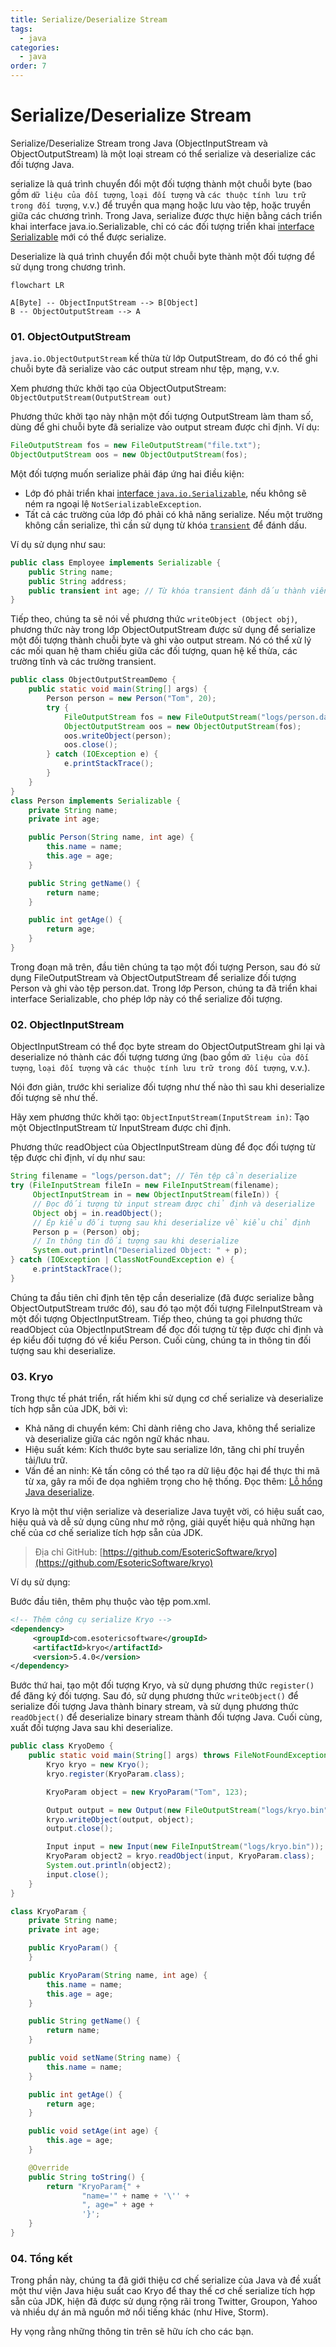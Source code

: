 ```yaml
---
title: Serialize/Deserialize Stream
tags:
  - java
categories:
  - java
order: 7
---
```

# Serialize/Deserialize Stream

Serialize/Deserialize Stream trong Java (ObjectInputStream và ObjectOutputStream) là một loại stream có thể serialize và deserialize các đối tượng Java.

serialize là quá trình chuyển đổi một đối tượng thành một chuỗi byte (bao gồm `dữ liệu của đối tượng`, `loại đối tượng` và `các thuộc tính lưu trữ trong đối tượng`, v.v.) để truyền qua mạng hoặc lưu vào tệp, hoặc truyền giữa các chương trình. Trong Java, serialize được thực hiện bằng cách triển khai interface java.io.Serializable, chỉ có các đối tượng triển khai [interface Serializable](serializbale) mới có thể được serialize.

Deserialize là quá trình chuyển đổi một chuỗi byte thành một đối tượng để sử dụng trong chương trình.

```mermaid
flowchart LR

A[Byte] -- ObjectInputStream --> B[Object]
B -- ObjectOutputStream --> A
```


### 01. ObjectOutputStream

`java.io.ObjectOutputStream` kế thừa từ lớp OutputStream, do đó có thể ghi chuỗi byte đã serialize vào các output stream như tệp, mạng, v.v.

Xem phương thức khởi tạo của ObjectOutputStream:
`ObjectOutputStream(OutputStream out)`

Phương thức khởi tạo này nhận một đối tượng OutputStream làm tham số, dùng để ghi chuỗi byte đã serialize vào output stream được chỉ định. Ví dụ:

```java
FileOutputStream fos = new FileOutputStream("file.txt");
ObjectOutputStream oos = new ObjectOutputStream(fos);
```

Một đối tượng muốn serialize phải đáp ứng hai điều kiện:

- Lớp đó phải triển khai [interface `java.io.Serializable`](https://javabetter.cn/io/Serializbale.html), nếu không sẽ ném ra ngoại lệ `NotSerializableException`.
- Tất cả các trường của lớp đó phải có khả năng serialize. Nếu một trường không cần serialize, thì cần sử dụng từ khóa [`transient`](https://javabetter.cn/io/transient.html) để đánh dấu.

Ví dụ sử dụng như sau:

```java
public class Employee implements Serializable {
    public String name;
    public String address;
    public transient int age; // Từ khóa transient đánh dấu thành viên này không bị serialize
}
```

Tiếp theo, chúng ta sẽ nói về phương thức `writeObject (Object obj)`, phương thức này trong lớp ObjectOutputStream được sử dụng để serialize một đối tượng thành chuỗi byte và ghi vào output stream. Nó có thể xử lý các mối quan hệ tham chiếu giữa các đối tượng, quan hệ kế thừa, các trường tĩnh và các trường transient.

```java
public class ObjectOutputStreamDemo {
    public static void main(String[] args) {
        Person person = new Person("Tom", 20);
        try {
            FileOutputStream fos = new FileOutputStream("logs/person.dat");
            ObjectOutputStream oos = new ObjectOutputStream(fos);
            oos.writeObject(person);
            oos.close();
        } catch (IOException e) {
            e.printStackTrace();
        }
    }
}
class Person implements Serializable {
    private String name;
    private int age;

    public Person(String name, int age) {
        this.name = name;
        this.age = age;
    }

    public String getName() {
        return name;
    }

    public int getAge() {
        return age;
    }
}
```

Trong đoạn mã trên, đầu tiên chúng ta tạo một đối tượng Person, sau đó sử dụng FileOutputStream và ObjectOutputStream để serialize đối tượng Person và ghi vào tệp person.dat. Trong lớp Person, chúng ta đã triển khai interface Serializable, cho phép lớp này có thể serialize đối tượng.

### 02. ObjectInputStream

ObjectInputStream có thể đọc byte stream do ObjectOutputStream ghi lại và deserialize nó thành các đối tượng tương ứng (bao gồm `dữ liệu của đối tượng`, `loại đối tượng` và `các thuộc tính lưu trữ trong đối tượng`, v.v.).

Nói đơn giản, trước khi serialize đối tượng như thế nào thì sau khi deserialize đối tượng sẽ như thế.

Hãy xem phương thức khởi tạo: `ObjectInputStream(InputStream in)`: Tạo một ObjectInputStream từ InputStream được chỉ định.

Phương thức readObject của ObjectInputStream dùng để đọc đối tượng từ tệp được chỉ định, ví dụ như sau:

```java
String filename = "logs/person.dat"; // Tên tệp cần deserialize
try (FileInputStream fileIn = new FileInputStream(filename);
     ObjectInputStream in = new ObjectInputStream(fileIn)) {
     // Đọc đối tượng từ input stream được chỉ định và deserialize
     Object obj = in.readObject();
     // Ép kiểu đối tượng sau khi deserialize về kiểu chỉ định
     Person p = (Person) obj;
     // In thông tin đối tượng sau khi deserialize
     System.out.println("Deserialized Object: " + p);
} catch (IOException | ClassNotFoundException e) {
     e.printStackTrace();
}
```

Chúng ta đầu tiên chỉ định tên tệp cần deserialize (đã được serialize bằng ObjectOutputStream trước đó), sau đó tạo một đối tượng FileInputStream và một đối tượng ObjectInputStream. Tiếp theo, chúng ta gọi phương thức readObject của ObjectInputStream để đọc đối tượng từ tệp được chỉ định và ép kiểu đối tượng đó về kiểu Person. Cuối cùng, chúng ta in thông tin đối tượng sau khi deserialize.

### 03. Kryo

Trong thực tế phát triển, rất hiếm khi sử dụng cơ chế serialize và deserialize tích hợp sẵn của JDK, bởi vì:

- Khả năng di chuyển kém: Chỉ dành riêng cho Java, không thể serialize và deserialize giữa các ngôn ngữ khác nhau.
- Hiệu suất kém: Kích thước byte sau serialize lớn, tăng chi phí truyền tải/lưu trữ.
- Vấn đề an ninh: Kẻ tấn công có thể tạo ra dữ liệu độc hại để thực thi mã từ xa, gây ra mối đe dọa nghiêm trọng cho hệ thống. Đọc thêm: [Lỗ hổng Java deserialize](https://cryin.github.io/blog/secure-development-java-deserialization-vulnerability/).

Kryo là một thư viện serialize và deserialize Java tuyệt vời, có hiệu suất cao, hiệu quả và dễ sử dụng cũng như mở rộng, giải quyết hiệu quả những hạn chế của cơ chế serialize tích hợp sẵn của JDK.

> Địa chỉ GitHub: [https://github.com/EsotericSoftware/kryo](https://github.com/EsotericSoftware/kryo)

Ví dụ sử dụng:

Bước đầu tiên, thêm phụ thuộc vào tệp pom.xml.

```xml
<!-- Thêm công cụ serialize Kryo -->
<dependency>
     <groupId>com.esotericsoftware</groupId>
     <artifactId>kryo</artifactId>
     <version>5.4.0</version>
</dependency>
```

Bước thứ hai, tạo một đối tượng Kryo, và sử dụng phương thức `register()` để đăng ký đối tượng. Sau đó, sử dụng phương thức `writeObject()` để serialize đối tượng Java thành binary stream, và sử dụng phương thức `readObject()` để deserialize binary stream thành đối tượng Java. Cuối cùng, xuất đối tượng Java sau khi deserialize.

```java
public class KryoDemo {
    public static void main(String[] args) throws FileNotFoundException {
        Kryo kryo = new Kryo();
        kryo.register(KryoParam.class);

        KryoParam object = new KryoParam("Tom", 123);

        Output output = new Output(new FileOutputStream("logs/kryo.bin"));
        kryo.writeObject(output, object);
        output.close();

        Input input = new Input(new FileInputStream("logs/kryo.bin"));
        KryoParam object2 = kryo.readObject(input, KryoParam.class);
        System.out.println(object2);
        input.close();
    }
}

class KryoParam {
    private String name;
    private int age;

    public KryoParam() {
    }

    public KryoParam(String name, int age) {
        this.name = name;
        this.age = age;
    }

    public String getName() {
        return name;
    }

    public void setName(String name) {
        this.name = name;
    }

    public int getAge() {
        return age;
    }

    public void setAge(int age) {
        this.age = age;
    }

    @Override
    public String toString() {
        return "KryoParam{" +
                "name='" + name + '\'' +
                ", age=" + age +
                '}';
    }
}
```

### 04. Tổng kết

Trong phần này, chúng ta đã giới thiệu cơ chế serialize của Java và đề xuất một thư viện Java hiệu suất cao Kryo để thay thế cơ chế serialize tích hợp sẵn của JDK, hiện đã được sử dụng rộng rãi trong Twitter, Groupon, Yahoo và nhiều dự án mã nguồn mở nổi tiếng khác (như Hive, Storm).

Hy vọng rằng những thông tin trên sẽ hữu ích cho các bạn.